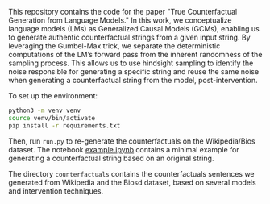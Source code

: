 This repository contains the code for the paper "True Counterfactual Generation from Language Models." In this work, we conceptualize language models (LMs) as Generalized Causal Models (GCMs), enabling us to generate authentic counterfactual strings from a given input string. By leveraging the Gumbel-Max trick, we separate the deterministic computations of the LM’s forward pass from the inherent randomness of the sampling process. This allows us to use hindsight sampling to identify the noise responsible for generating a specific string and reuse the same noise when generating a counterfactual string from the model, post-intervention.

To set up the environment:

```bash
python3 -m venv venv
source venv/bin/activate
pip install -r requirements.txt
```
Then, run ```run.py``` to re-generate the counterfactuals on the Wikipedia/Bios dataset. The notebook [example.ipynb](https://github.com/shauli-ravfogel/lm-counterfactuals/blob/main/example.ipynb) contains a minimal example for generating a counterfactual string based on an original string.

The directory ```counterfactuals``` contains the counterfactuals sentences we generated from Wikipedia and the Biosd dataset, based on several models and intervention techniques.
